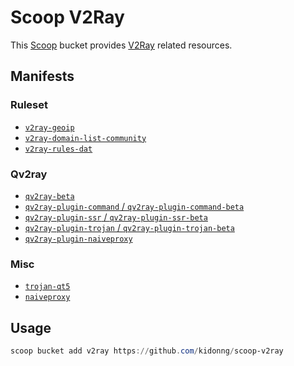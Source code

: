 # Scoop V2Ray

This [Scoop](https://scoop-docs.now.sh/) bucket provides [V2Ray](https://v2ray.com/) related resources.

## Manifests

### Ruleset

- [`v2ray-geoip`](https://github.com/v2ray/geoip)
- [`v2ray-domain-list-community`](https://github.com/v2ray/domain-list-community)
- [`v2ray-rules-dat`](https://github.com/Loyalsoldier/v2ray-rules-dat)

### Qv2ray

- [`qv2ray-beta`](https://github.com/Qv2ray/Qv2ray)
- [`qv2ray-plugin-command` / `qv2ray-plugin-command-beta`](https://github.com/Qv2ray/QvPlugin-Command)
- [`qv2ray-plugin-ssr` / `qv2ray-plugin-ssr-beta`](https://github.com/Qv2ray/QvPlugin-SSR)
- [`qv2ray-plugin-trojan` / `qv2ray-plugin-trojan-beta`](https://github.com/Qv2ray/QvPlugin-Trojan)
- [`qv2ray-plugin-naiveproxy`](https://github.com/Qv2ray/QvPlugin-NaiveProxy)

### Misc

- [`trojan-qt5`](https://github.com/Trojan-Qt5/Trojan-Qt5)
- [`naiveproxy`](https://github.com/klzgrad/naiveproxy)

## Usage

```powershell
scoop bucket add v2ray https://github.com/kidonng/scoop-v2ray
```
